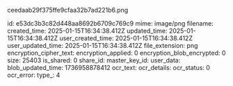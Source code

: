 ceedaab29f375ffe9cfaa32b7ad221b6.png

id: e53dc3b3c82d448aa8692b6709c769c9
mime: image/png
filename: 
created_time: 2025-01-15T16:34:38.412Z
updated_time: 2025-01-15T16:34:38.412Z
user_created_time: 2025-01-15T16:34:38.412Z
user_updated_time: 2025-01-15T16:34:38.412Z
file_extension: png
encryption_cipher_text: 
encryption_applied: 0
encryption_blob_encrypted: 0
size: 25403
is_shared: 0
share_id: 
master_key_id: 
user_data: 
blob_updated_time: 1736958878412
ocr_text: 
ocr_details: 
ocr_status: 0
ocr_error: 
type_: 4